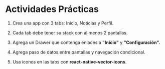 # Actividades Prácticas

1. Crea una app con 3 tabs: Inicio, Noticias y Perfil.

2. Cada tab debe tener su stack con al menos 2 pantallas.

3. Agrega un Drawer que contenga enlaces a **"Inicio"** y **"Configuración".**

4. Agrega paso de datos entre pantallas y navegación condicional.

5. Usa íconos en las tabs con **react-native-vector-icons**.